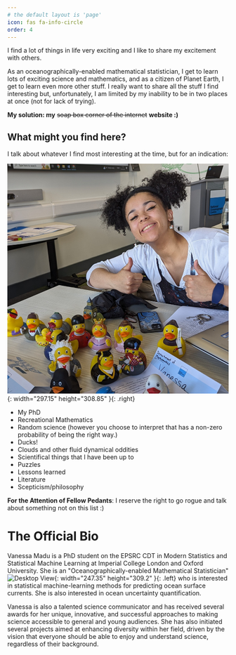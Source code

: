 ```yaml
---
# the default layout is 'page'
icon: fas fa-info-circle
order: 4
---
```



I find a lot of things in life very exciting and I like to share my excitement with others. 

As an oceanographically-enabled mathematical statistician, I get to learn lots of exciting science and mathematics, and as a citizen of Planet Earth, I get to learn even more other stuff. I really want to share all the stuff I find interesting but, unfortunately, I am limited by my inability to be in two places at once (not for lack of trying). 

**My solution: my** ~~soap box corner of the internet~~ **website :)**

## What might you find here?

I talk about whatever I find most interesting at the time, but for an indication:

![Desktop View](/assets/img/Vanessa-FameLab_photo(1).jpeg){: width="297.15" height="308.85" }{: .right}
* My PhD 
* Recreational Mathematics
* Random science (however you choose to interpret that has a non-zero probability of being the right way.)
* Ducks! 
* Clouds and other fluid dynamical oddities
* Scientifical things that I have been up to
* Puzzles
* Lessons learned
* Literature
* Scepticism/philosophy

<i class= "fas fa-triangle-exclamation"></i> **For the Attention of Fellow Pedants**: I reserve the right to go rogue and talk about something not on this list :)

# The Official Bio

Vanessa Madu is a PhD student on the EPSRC CDT in Modern Statistics and Statistical Machine Learning at Imperial College London and Oxford University.  She is an "Oceanographically-enabled Mathematical Statistician" ![Desktop View](/assets/img/Vanessa-Madu.jpg){: width="247.35" height="309.2" }{: .left} who is interested in statistical machine-learning methods for predicting ocean surface currents. She is also interested in ocean uncertainty quantification.



Vanessa is also a talented science communicator and has received several awards for her unique, innovative, and successful approaches to making science accessible to general and young audiences. She has also initiated several projects aimed at enhancing diversity within her field, driven by the vision that everyone should be able to enjoy and understand science, regardless of their background.